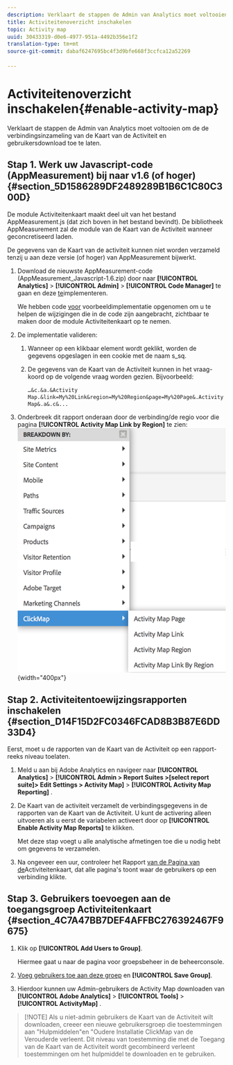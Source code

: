```yaml
---
description: Verklaart de stappen de Admin van Analytics moet voltooien om de de verbindingsinzameling van de Kaart van de Activiteit en gebruikersdownload toe te laten.
title: Activiteitenoverzicht inschakelen
topic: Activity map
uuid: 30433319-d0e6-4977-951a-4492b356e1f2
translation-type: tm+mt
source-git-commit: dabaf6247695bc4f3d9bfe668f3ccfca12a52269

---
```



# Activiteitenoverzicht inschakelen{#enable-activity-map}

Verklaart de stappen de Admin van Analytics moet voltooien om de de verbindingsinzameling van de Kaart van de Activiteit en gebruikersdownload toe te laten.

## Stap 1. Werk uw Javascript-code (AppMeasurement) bij naar v1.6 (of hoger) {#section_5D1586289DF2489289B1B6C1C80C300D}

De module Activiteitenkaart maakt deel uit van het bestand AppMeasurement.js (dat zich boven in het bestand bevindt). De bibliotheek AppMeasurement zal de module van de Kaart van de Activiteit wanneer geconcretiseerd laden.

De gegevens van de Kaart van de activiteit kunnen niet worden verzameld tenzij u aan deze versie (of hoger) van AppMeasurement bijwerkt.

1. Download de nieuwste AppMeasurement-code (AppMeasurement_Javascript-1.6.zip) door naar **[!UICONTROL Analytics]** > **[!UICONTROL Admin]** > **[!UICONTROL Code Manager]** te gaan en deze [te](https://marketing.adobe.com/resources/help/en_US/sc/implement/js_implementation.html)implementeren.

   We hebben code [voor](/help/analyze/activity-map/activitymap-getting-started/activitymap-getting-started-admins/activitymap-sample-implementation-code.md) voorbeeldimplementatie opgenomen om u te helpen de wijzigingen die in de code zijn aangebracht, zichtbaar te maken door de module Activiteitenkaart op te nemen.

1. De implementatie valideren:

   1. Wanneer op een klikbaar element wordt geklikt, worden de gegevens opgeslagen in een cookie met de naam s_sq.
   1. De gegevens van de Kaart van de Activiteit kunnen in het vraag-koord op de volgende vraag worden gezien. Bijvoorbeeld:

      ```
      …&c.&a.&Activity Map.&link=My%20Link&region=My%20Region&page=My%20Page&.Activity Map&.a&.c&...
      ```

1. Onderbreek dit rapport onderaan door de verbinding/de regio voor die pagina **[!UICONTROL Activity Map Link by Region]** te zien:  ![](assets/am_breakdown.png){width=&quot;400px&quot;}

## Stap 2. Activiteitentoewijzingsrapporten inschakelen {#section_D14F15D2FC0346FCAD8B3B87E6DD33D4}

Eerst, moet u de rapporten van de Kaart van de Activiteit op een rapport-reeks niveau toelaten.

1. Meld u aan bij Adobe Analytics en navigeer naar **[!UICONTROL Analytics]** > **[!UICONTROL Admin > Report Suites >[select report suite]> Edit Settings > Activity Map]** > **[!UICONTROL Activity Map Reporting]** .
1. De Kaart van de activiteit verzamelt de verbindingsgegevens in de rapporten van de Kaart van de Activiteit. U kunt de activering alleen uitvoeren als u eerst de variabelen activeert door op **[!UICONTROL Enable Activity Map Reports]** te klikken.

   Met deze stap voegt u alle analytische afmetingen toe die u nodig hebt om gegevens te verzamelen.

1. Na ongeveer een uur, controleer het Rapport [van de Pagina van de](/help/analyze/activity-map/activitymap-reporting-analytics.md)Activiteitenkaart, dat alle pagina&#39;s toont waar de gebruikers op een verbinding klikte.

## Stap 3. Gebruikers toevoegen aan de toegangsgroep Activiteitenkaart {#section_4C7A47BB7DEF4AFFBC276392467F9675}

1. Klik op **[!UICONTROL Add Users to Group]**.

   Hiermee gaat u naar de pagina voor groepsbeheer in de beheerconsole.

1. [Voeg gebruikers toe aan deze groep](https://marketing.adobe.com/resources/help/en_US/reference/groups.html) en **[!UICONTROL Save Group]**.

1. Hierdoor kunnen uw Admin-gebruikers de Activity Map downloaden van **[!UICONTROL Adobe Analytics]** > **[!UICONTROL Tools]** > **[!UICONTROL ActivityMap]** .

>[!NOTE] Als u niet-admin gebruikers de Kaart van de Activiteit wilt downloaden, creeer een nieuwe gebruikersgroep die toestemmingen aan &quot;Hulpmiddelen&quot;en &quot;Oudere Installatie ClickMap van de Verouderde verleent. Dit niveau van toestemming die met de Toegang van de Kaart van de Activiteit wordt gecombineerd verleent toestemmingen om het hulpmiddel te downloaden en te gebruiken.
